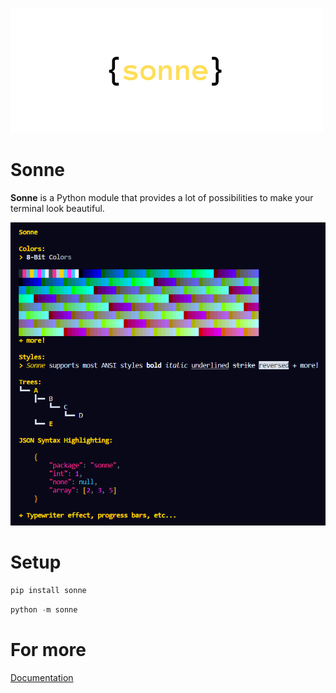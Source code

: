 ![Logo](https://raw.githubusercontent.com/sonnelib/sonne/main/logo.png)

# Sonne
**Sonne** is a Python module that provides a lot of possibilities to make your terminal look beautiful.

![Features](https://raw.githubusercontent.com/sonnelib/sonne/main/sonne.png)

# Setup
```python
pip install sonne
```
```python
python -m sonne
```

# For more
[Documentation](https://sonne.readthedocs.io "Documentation")